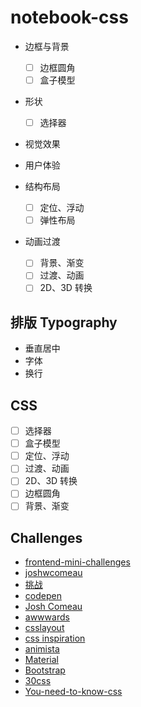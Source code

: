 # notebook-css

- 边框与背景

  - [ ] 边框圆角
  - [ ] 盒子模型

- 形状

  - [ ] 选择器

- 视觉效果
- 用户体验
- 结构布局

  - [ ] 定位、浮动
  - [ ] 弹性布局

- 动画过渡
  - [ ] 背景、渐变
  - [ ] 过渡、动画
  - [ ] 2D、3D 转换

## 排版 Typography

- 垂直居中
- 字体
- 换行

## CSS

- [ ] 选择器
- [ ] 盒子模型
- [ ] 定位、浮动
- [ ] 过渡、动画
- [ ] 2D、3D 转换
- [ ] 边框圆角
- [ ] 背景、渐变

## Challenges

- [frontend-mini-challenges](https://github.com/sadanandpai/frontend-mini-challenges)
- [joshwcomeau](https://www.joshwcomeau.com/tutorials/)
- [挑战](https://css-tricks.com/front-end-challenges/)
- [codepen](https://codepen.io)
- [Josh Comeau](https://www.joshwcomeau.com/tutorials/)
- [awwwards](https://www.awwwards.com)
- [csslayout](https://csslayout.io)
- [css inspiration](https://chokcoco.github.io/CSS-Inspiration)
- [animista](https://animista.net)
- [Material](https://material-components.github.io/material-components-web-catalog/#/)
- [Bootstrap](https://v3.bootcss.com/components/)
- [30css](https://www.30secondsofcode.org/css/s/transform-centering/)
- [You-need-to-know-css](https://lhammer.cn/You-need-to-know-css/#/zh-cn/)
